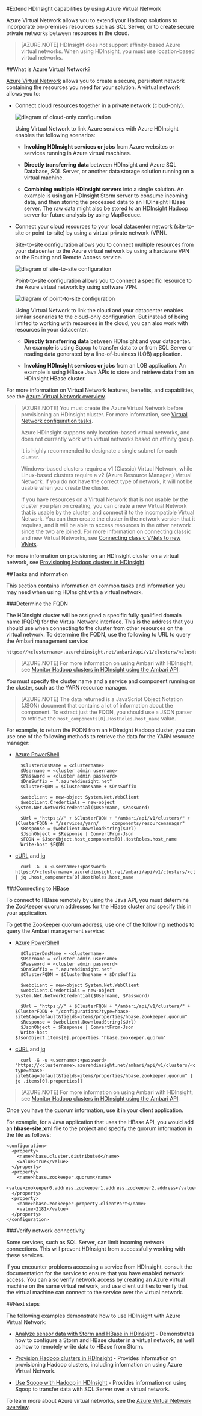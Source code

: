 <properties
	pageTitle="Extend HDInsight with Virtual Network | Microsoft Azure"  
	description="Learn how to use Azure Virtual Network to connect HDInsight to other cloud resources, or resources in your datacenter"
	services="hdinsight"
	documentationCenter=""
	authors="Blackmist"
	manager="paulettm"
	editor="cgronlun"/>

<tags
   ms.service="hdinsight"
   ms.devlang="na"
   ms.topic="article"
   ms.tgt_pltfrm="na"
   ms.workload="big-data"
   ms.date="11/18/2015"
   ms.author="larryfr"/>


#Extend HDInsight capabilities by using Azure Virtual Network

Azure Virtual Network allows you to extend your Hadoop solutions to incorporate on-premises resources such as SQL Server, or to create secure private networks between resources in the cloud.

> [AZURE.NOTE] HDInsight does not support affinity-based Azure virtual networks. When using HDInsight, you must use location-based virtual networks.


##<a id="whatis"></a>What is Azure Virtual Network?

[Azure Virtual Network](http://azure.microsoft.com/documentation/services/virtual-network/) allows you to create a secure, persistent network containing the resources you need for your solution. A virtual network allows you to:

* Connect cloud resources together in a private network (cloud-only).

	![diagram of cloud-only configuration](media/hdinsight-extend-hadoop-virtual-network/cloud-only.png)

	Using Virtual Network to link Azure services with Azure HDInsight enables the following scenarios:

	* **Invoking HDInsight services or jobs** from Azure websites or services running in Azure virtual machines.

	* **Directly transferring data** between HDInsight and Azure SQL Database, SQL Server, or another data storage solution running on a virtual machine.

	* **Combining multiple HDInsight servers** into a single solution. An example is using an HDInsight Storm server to consume incoming data, and then storing the processed data to an HDInsight HBase server. The raw data might also be stored to an HDInsight Hadoop server for future analysis by using MapReduce.

* Connect your cloud resources to your local datacenter network (site-to-site or point-to-site) by using a virtual private network (VPN).

	Site-to-site configuration allows you to connect multiple resources from your datacenter to the Azure virtual network by using a hardware VPN or the Routing and Remote Access service.

	![diagram of site-to-site configuration](media/hdinsight-extend-hadoop-virtual-network/site-to-site.png)

	Point-to-site configuration allows you to connect a specific resource to the Azure virtual network by using software VPN.

	![diagram of point-to-site configuration](media/hdinsight-extend-hadoop-virtual-network/point-to-site.png)

	Using Virtual Network to link the cloud and your datacenter enables similar scenarios to the cloud-only configuration. But instead of being limited to working with resources in the cloud, you can also work with resources in your datacenter.

	* **Directly transferring data** between HDInsight and your datacenter. An example is using Sqoop to transfer data to or from SQL Server or reading data generated by a line-of-business (LOB) application.

	* **Invoking HDInsight services or jobs** from an LOB application. An example is using HBase Java APIs to store and retrieve data from an HDInsight HBase cluster.

For more information on Virtual Network features, benefits, and capabilities, see the [Azure Virtual Network overview](../virtual-network/virtual-networks-overview.md).

> [AZURE.NOTE] You must create the Azure Virtual Network before provisioning an HDInsight cluster. For more information, see [Virtual Network configuration tasks](http://azure.microsoft.com/documentation/services/virtual-network/).
>
> Azure HDInsight supports only location-based virtual networks, and does not currently work with virtual networks based on affinity group. 
>
> It is highly recommended to designate a single subnet for each cluster. 
>
> Windows-based clusters require a v1 (Classic) Virtual Network, while Linux-based clusters require a v2 (Azure Resource Manager,) Virtual Network. If you do not have the correct type of network, it will not be usable when you create the cluster.
>
> If you have resources on a Virtual Network that is not usable by the cluster you plan on creating, you can create a new Virtual Network that is usable by the cluster, and connect it to the incompatible Virtual Network. You can then create the cluster in the network version that it requires, and it will be able to access resources in the other network since the two are joined. For more information on connecting classic and new Virtual Networks, see [Connecting classic VNets to new VNets](../virtual-network/virtual-networks-arm-asm-s2s.md).

For more information on provisioning an HDInsight cluster on a virtual network, see [Provisioning Hadoop clusters in HDInsight](hdinsight-provision-clusters.md).

##<a id="tasks"></a>Tasks and information

This section contains information on common tasks and information you may need when using HDInsight with a virtual network.

###Determine the FQDN

The HDInsight cluster will be assigned a specific fully qualified domain name (FQDN) for the Virtual Network interface. This is the address that you should use when connecting to the cluster from other resources on the virtual network. To determine the FQDN, use the following to URL to query the Ambari management service:

	https://<clustername>.azurehdinsight.net/ambari/api/v1/clusters/<clustername>.azurehdinsight.net/services/<servicename>/components/<componentname>

> [AZURE.NOTE] For more information on using Ambari with HDInsight, see [Monitor Hadoop clusters in HDInsight using the Ambari API](hdinsight-monitor-use-ambari-api.md).

You must specify the cluster name and a service and component running on the cluster, such as the YARN resource manager.

> [AZURE.NOTE] The data returned is a JavaScript Object Notation (JSON) document that contains a lot of information about the component. To extract just the FQDN, you should use a JSON parser to retrieve the `host_components[0].HostRoles.host_name` value.

For example, to return the FQDN from an HDInsight Hadoop cluster, you can use one of the following methods to retrieve the data for the YARN resource manager:

* [Azure PowerShell](../powershell-install-configure.md)

		$ClusterDnsName = <clustername>
		$Username = <cluster admin username>
		$Password = <cluster admin password>
		$DnsSuffix = ".azurehdinsight.net"
		$ClusterFQDN = $ClusterDnsName + $DnsSuffix

		$webclient = new-object System.Net.WebClient
		$webclient.Credentials = new-object System.Net.NetworkCredential($Username, $Password)

		$Url = "https://" + $ClusterFQDN + "/ambari/api/v1/clusters/" + $ClusterFQDN + "/services/yarn/		components/resourcemanager"
		$Response = $webclient.DownloadString($Url)
		$JsonObject = $Response | ConvertFrom-Json
		$FQDN = $JsonObject.host_components[0].HostRoles.host_name
		Write-host $FQDN

* [cURL](http://curl.haxx.se/) and [jq](http://stedolan.github.io/jq/)

		curl -G -u <username>:<password> https://<clustername>.azurehdinsight.net/ambari/api/v1/clusters/<clustername>.azurehdinsight.net/services/yarn/components/resourcemanager | jq .host_components[0].HostRoles.host_name

###Connecting to HBase

To connect to HBase remotely by using the Java API, you must determine the ZooKeeper quorum addresses for the HBase cluster and specify this in your application.

To get the ZooKeeper quorum address, use one of the following methods to query the Ambari management service:

* [Azure PowerShell](../powershell-install-configure.md)

		$ClusterDnsName = <clustername>
		$Username = <cluster admin username>
		$Password = <cluster admin password>
		$DnsSuffix = ".azurehdinsight.net"
		$ClusterFQDN = $ClusterDnsName + $DnsSuffix

		$webclient = new-object System.Net.WebClient
		$webclient.Credentials = new-object System.Net.NetworkCredential($Username, $Password)

		$Url = "https://" + $ClusterFQDN + "/ambari/api/v1/clusters/" + $ClusterFQDN + "/configurations?type=hbase-site&tag=default&fields=items/properties/hbase.zookeeper.quorum"
        $Response = $webclient.DownloadString($Url)
        $JsonObject = $Response | ConvertFrom-Json
        Write-host $JsonObject.items[0].properties.'hbase.zookeeper.quorum'

* [cURL](http://curl.haxx.se/) and [jq](http://stedolan.github.io/jq/)

		curl -G -u <username>:<password> "https://<clustername>.azurehdinsight.net/ambari/api/v1/clusters/<clustername>.azurehdinsight.net/configurations?type=hbase-site&tag=default&fields=items/properties/hbase.zookeeper.quorum" | jq .items[0].properties[]

> [AZURE.NOTE] For more information on using Ambari with HDInsight, see [Monitor Hadoop clusters in HDInsight using the Ambari API](hdinsight-monitor-use-ambari-api.md).

Once you have the quorum information, use it in your client application.

For example, for a Java application that uses the HBase API, you would add an **hbase-site.xml** file to the project and specify the quorum information in the file as follows:

```
<configuration>
  <property>
    <name>hbase.cluster.distributed</name>
    <value>true</value>
  </property>
  <property>
    <name>hbase.zookeeper.quorum</name>
    <value>zookeeper0.address,zookeeper1.address,zookeeper2.address</value>
  </property>
  <property>
    <name>hbase.zookeeper.property.clientPort</name>
    <value>2181</value>
  </property>
</configuration>
```

###Verify network connectivity

Some services, such as SQL Server, can limit incoming network connections. This will prevent HDInsight from successfully working with these services.

If you encounter problems accessing a service from HDInsight, consult the documentation for the service to ensure that you have enabled network access. You can also verify network access by creating an Azure virtual machine on the same virtual network, and use client utilities to verify that the virtual machine can connect to the service over the virtual network.

##<a id="nextsteps"></a>Next steps

The following examples demonstrate how to use HDInsight with Azure Virtual Network:

* [Analyze sensor data with Storm and HBase in HDInsight](hdinsight-storm-sensor-data-analysis.md) - Demonstrates how to configure a Storm and HBase cluster in a virtual network, as well as how to remotely write data to HBase from Storm.

* [Provision Hadoop clusters in HDInsight](hdinsight-hadoop-provision-linux-clusters.md) - Provides information on provisioning Hadoop clusters, including information on using Azure Virtual Network.

* [Use Sqoop with Hadoop in HDInsight](hdinsight-use-sqoop-mac-linux.md) - Provides information on using Sqoop to transfer data with SQL Server over a virtual network.

To learn more about Azure virtual networks, see the [Azure Virtual Network overview](../virtual-network/virtual-networks-overview.md).
